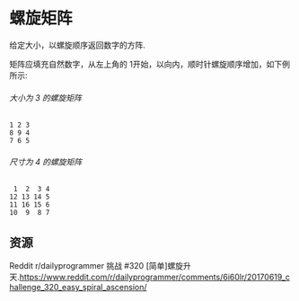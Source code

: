 # 螺旋矩阵

给定大小，以螺旋顺序返回数字的方阵.

矩阵应填充自然数字，从左上角的 1​​ 开始，以向内，顺时针螺旋顺序增加，如下例所示:

###### 大小为 3 的螺旋矩阵

```text
1 2 3
8 9 4
7 6 5
```

###### 尺寸为 4 的螺旋矩阵

```text
 1  2  3 4
12 13 14 5
11 16 15 6
10  9  8 7
```

[help-page]: https://exercism.io/tracks/rust/learning
[modules]: https://doc.rust-lang.org/book/ch07-00-modules.html
[cargo]: https://doc.rust-lang.org/book/ch14-00-more-about-cargo.html
[rust-tests]: https://doc.rust-lang.org/book/ch11-02-running-tests.html

## 资源

Reddit r/dailyprogrammer 挑战 #320 [简单]螺旋升天.<https://www.reddit.com/r/dailyprogrammer/comments/6i60lr/20170619_challenge_320_easy_spiral_ascension/>

